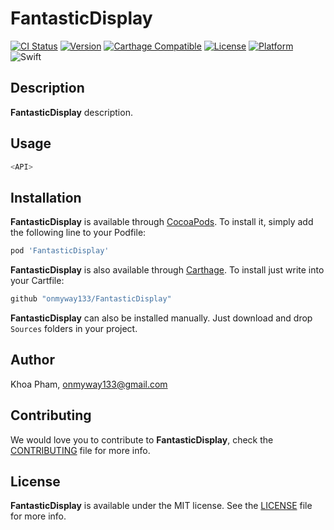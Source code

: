 # FantasticDisplay

[![CI Status](https://img.shields.io/circleci/project/github/onmyway133/FantasticDisplay.svg)](https://circleci.com/gh/onmyway133/FantasticDisplay)
[![Version](https://img.shields.io/cocoapods/v/FantasticDisplay.svg?style=flat)](http://cocoadocs.org/docsets/FantasticDisplay)
[![Carthage Compatible](https://img.shields.io/badge/Carthage-compatible-4BC51D.svg?style=flat)](https://github.com/Carthage/Carthage)
[![License](https://img.shields.io/cocoapods/l/FantasticDisplay.svg?style=flat)](http://cocoadocs.org/docsets/FantasticDisplay)
[![Platform](https://img.shields.io/cocoapods/p/FantasticDisplay.svg?style=flat)](http://cocoadocs.org/docsets/FantasticDisplay)
![Swift](https://img.shields.io/badge/%20in-swift%205.0-orange.svg)

## Description

**FantasticDisplay** description.

## Usage

```swift
<API>
```

## Installation

**FantasticDisplay** is available through [CocoaPods](http://cocoapods.org). To install
it, simply add the following line to your Podfile:

```ruby
pod 'FantasticDisplay'
```

**FantasticDisplay** is also available through [Carthage](https://github.com/Carthage/Carthage).
To install just write into your Cartfile:

```ruby
github "onmyway133/FantasticDisplay"
```

**FantasticDisplay** can also be installed manually. Just download and drop `Sources` folders in your project.

## Author

Khoa Pham, onmyway133@gmail.com

## Contributing

We would love you to contribute to **FantasticDisplay**, check the [CONTRIBUTING](https://github.com/onmyway133/FantasticDisplay/blob/master/CONTRIBUTING.md) file for more info.

## License

**FantasticDisplay** is available under the MIT license. See the [LICENSE](https://github.com/onmyway133/FantasticDisplay/blob/master/LICENSE.md) file for more info.
